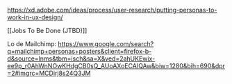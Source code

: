 https://xd.adobe.com/ideas/process/user-research/putting-personas-to-work-in-ux-design/ 

[[Jobs To Be Done (JTBD)]]

Lo de Mailchimp: https://www.google.com/search?q=mailchimp+personas+posters&client=firefox-b-d&source=lnms&tbm=isch&sa=X&ved=2ahUKEwix-ee9p_r0AhWnNOwKHdgCB0sQ_AUoAXoECAIQAw&biw=1280&bih=690&dpr=2#imgrc=MCDirj8s24Q3JM 